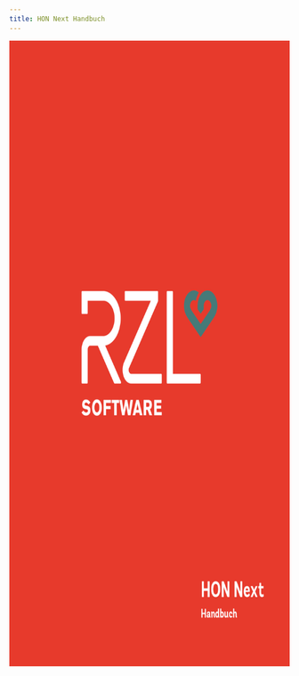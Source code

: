 ```yaml
---
title: HON Next Handbuch
---
```


<img src=".\img/image1.jpg"
style="width:8.27917in;height:11.70833in" />
